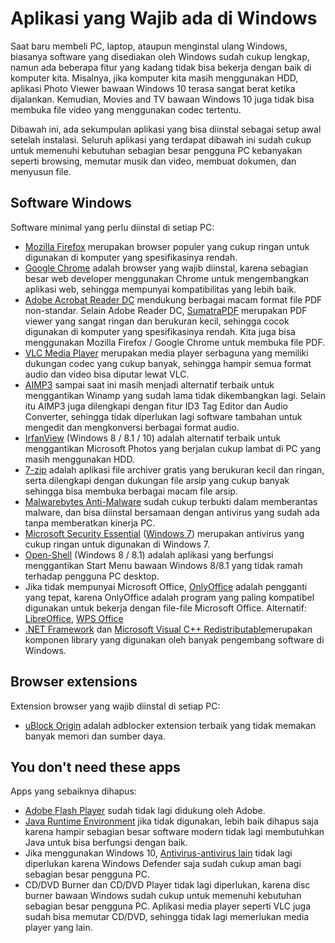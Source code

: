 # Aplikasi yang Wajib ada di Windows
Saat baru membeli PC, laptop, ataupun menginstal ulang Windows, biasanya software yang disediakan oleh Windows sudah cukup lengkap, namun ada beberapa fitur yang kadang tidak bisa bekerja dengan baik di komputer kita. Misalnya, jika komputer kita masih menggunakan HDD, aplikasi Photo Viewer bawaan Windows 10 terasa sangat berat ketika dijalankan. Kemudian, Movies and TV bawaan Windows 10 juga tidak bisa membuka file video yang menggunakan codec tertentu.

Dibawah ini, ada sekumpulan aplikasi yang bisa diinstal sebagai setup awal setelah instalasi. Seluruh aplikasi yang terdapat dibawah ini sudah cukup untuk memenuhi kebutuhan sebagian besar pengguna PC kebanyakan seperti browsing, memutar musik dan video, membuat dokumen, dan menyusun file.

## Software Windows
Software minimal yang perlu diinstal di setiap PC:
* [Mozilla Firefox](https://www.mozilla.org/en-US/firefox/all/#product-desktop-release) merupakan browser populer yang cukup ringan untuk digunakan di komputer yang spesifikasinya rendah. 
* [Google Chrome](https://chromeenterprise.google/browser/download/) adalah browser yang wajib diinstal, karena sebagian besar web developer menggunakan Chrome untuk mengembangkan aplikasi web, sehingga mempunyai kompatibilitas yang lebih baik.
* [Adobe Acrobat Reader DC](https://get.adobe.com/reader/) mendukung berbagai macam format file PDF non-standar. Selain Adobe Reader DC, [SumatraPDF](https://www.sumatrapdfreader.org/download-free-pdf-viewer.html) merupakan PDF viewer yang sangat ringan dan berukuran kecil, sehingga cocok digunakan di komputer yang spesifikasinya rendah. Kita juga bisa menggunakan Mozilla Firefox / Google Chrome untuk membuka file PDF.
* [VLC Media Player](https://www.videolan.org/vlc/) merupakan media player serbaguna yang memiliki dukungan codec yang cukup banyak, sehingga hampir semua format audio dan video bisa diputar lewat VLC.
* [AIMP3](https://www.aimp.ru/?do=download) sampai saat ini masih menjadi alternatif terbaik untuk menggantikan Winamp yang sudah lama tidak dikembangkan lagi. Selain itu AIMP3 juga dilengkapi dengan fitur ID3 Tag Editor dan Audio Converter, sehingga tidak diperlukan lagi software tambahan untuk mengedit dan mengkonversi berbagai format audio.
* [IrfanView](https://www.irfanview.com/) (Windows 8 / 8.1 / 10) adalah alternatif terbaik untuk menggantikan Microsoft Photos yang berjalan cukup lambat di PC yang masih menggunakan HDD. 
* [7-zip](https://www.7-zip.org/download.html) adalah aplikasi file archiver gratis yang berukuran kecil dan ringan, serta dilengkapi dengan dukungan file arsip yang cukup banyak sehingga bisa membuka berbagai macam file arsip.
* [Malwarebytes Anti-Malware](http://downloads.malwarebytes.com/file/mb4_offline) sudah cukup terbukti dalam memberantas malware, dan bisa diinstal bersamaan dengan antivirus yang sudah ada tanpa memberatkan kinerja PC.
* [Microsoft Security Essential](https://www.microsoft.com/en-us/download/details.aspx?id=5201) ([Windows 7](https://www.onmsft.com/news/microsoft-says-it-now-will-continue-to-support-security-essentials-for-windows-7)) merupakan antivirus yang cukup ringan untuk digunakan di Windows 7.
* [Open-Shell](https://github.com/Open-Shell/Open-Shell-Menu/releases) (Windows 8 / 8.1) adalah aplikasi yang berfungsi menggantikan Start Menu bawaan Windows 8/8.1 yang tidak ramah terhadap pengguna PC desktop.
* Jika tidak mempunyai Microsoft Office, [OnlyOffice](https://www.onlyoffice.com/download-desktop.aspx?from=default) adalah pengganti yang tepat, karena OnlyOffice adalah program yang paling kompatibel digunakan untuk bekerja dengan file-file Microsoft Office. Alternatif: [LibreOffice](https://www.libreoffice.org/download/download/), [WPS Office](https://www.wps.com/en-ID/download/)
* [.NET Framework](https://dotnet.microsoft.com/download/dotnet-framework) dan [Microsoft Visual C++ Redistributable](https://support.microsoft.com/en-us/topic/the-latest-supported-visual-c-downloads-2647da03-1eea-4433-9aff-95f26a218cc0)merupakan komponen library yang digunakan oleh banyak pengembang software di Windows.

## Browser extensions
Extension browser yang wajib diinstal di setiap PC:
* [uBlock Origin](https://github.com/gorhill/uBlock) adalah adblocker extension terbaik yang tidak memakan banyak memori dan sumber daya.

## You don't need these apps
Apps yang sebaiknya dihapus:
* [Adobe Flash Player](https://www.adobe.com/sea/products/flashplayer/end-of-life.html) sudah tidak lagi didukung oleh Adobe.
* [Java Runtime Environment](https://www.tomsguide.com/us/disable-java-computer,news-18042.html) jika tidak digunakan, lebih baik dihapus saja karena hampir sebagian besar software modern tidak lagi membutuhkan Java untuk bisa berfungsi dengan baik.
* Jika menggunakan Windows 10, [Antivirus-antivirus lain](https://www.pcmag.com/opinions/is-windows-defender-good-enough-to-protect-your-pc-by-itself) tidak lagi diperlukan karena Windows Defender saja sudah cukup aman bagi sebagian besar pengguna PC.
* CD/DVD Burner dan CD/DVD Player tidak lagi diperlukan, karena disc burner bawaan Windows sudah cukup untuk memenuhi kebutuhan sebagian besar pengguna PC. Aplikasi media player seperti VLC juga sudah bisa memutar CD/DVD, sehingga tidak lagi memerlukan media player yang lain.